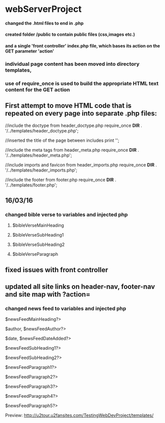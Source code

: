 # webServerProject

####  changed the .html files to end in .php

####  created folder /public to contain public files (css,images etc.)

####  and a single 'front controller' index.php file, which bases its action on the GET parameter 'action'

###  individual page content has been moved into directory templates,

###  use of require_once is used to build the appropriate HTML text content for the GET action

## First attempt to move HTML code that is repeated on every page into separate .php files:

//include the doctype from header_doctype.php
require_once __DIR__ . '/../templates/header_doctype.php';

//inserted the title of the page between includes
print '<title>St. Joseph\'s Parish, East Wall</title><!-- title of webpage -->';

//include the meta tags from header_meta.php
require_once __DIR__ . '/../templates/header_meta.php';

//include imports and favicon from header_imports.php
require_once __DIR__ . '/../templates/header_imports.php';

//include the footer from footer.php
require_once __DIR__ . '/../templates/footer.php';


## 16/03/16 

### changed bible verse to variables and injected php

1. $bibleVerseMainHeading<!-- heading -->

2. $bibleVerseSubHeading1<!-- subheading -->

3. $bibleVerseSubHeading2<!-- subheading2 -->

4. $bibleVerseParagraph<!-- text -->


## fixed issues with front controller

## updated all site links on header-nav, footer-nav and site map with ?action=


### changed news feed to variables and injected php

$newsFeedMainHeading?><!-- news feed heading-->

$author, $newsFeedAuthor?><!-- author title, author -->

$date, $newsFeedDateAdded?><!-- date title, date -->

$newsFeedSubHeading1?><!-- subheading 1 -->

$newsFeedSubHeading2?><!-- subheading 2 -->

$newsFeedParagraph1?><!-- paragraph one -->

$newsFeedParagraph2?><!-- paragraph two -->

$newsFeedParagraph3?><!-- paragraph three -->

$newsFeedParagraph4?><!-- paragraph four -->

$newsFeedParagraph5?><!-- paragraph five -->

Preview: http://u2tour.u2fansites.com/TestingWebDevProject/templates/
